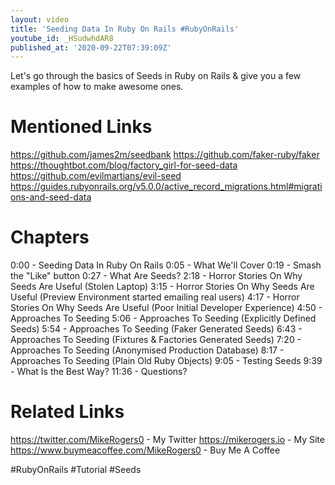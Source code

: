 ```yaml
---
layout: video
title: 'Seeding Data In Ruby On Rails #RubyOnRails'
youtube_id: _HSudwhdAR8
published_at: '2020-09-22T07:39:09Z'
---
```

Let's go through the basics of Seeds in Ruby on Rails & give you a few examples of how to make awesome ones.

# Mentioned Links

https://github.com/james2m/seedbank
https://github.com/faker-ruby/faker
https://thoughtbot.com/blog/factory_girl-for-seed-data
https://github.com/evilmartians/evil-seed
https://guides.rubyonrails.org/v5.0.0/active_record_migrations.html#migrations-and-seed-data

# Chapters

0:00 - Seeding Data In Ruby On Rails
0:05 - What We'll Cover
0:19 - Smash the "Like" button 
0:27 - What Are Seeds?
2:18 - Horror Stories On Why Seeds Are Useful (Stolen Laptop)
3:15 - Horror Stories On Why Seeds Are Useful (Preview Environment started emailing real users)
4:17 - Horror Stories On Why Seeds Are Useful (Poor Initial Developer Experience)
4:50 - Approaches To Seeding
5:06 - Approaches To Seeding (Explicitly Defined Seeds)
5:54 - Approaches To Seeding (Faker Generated Seeds)
6:43 - Approaches To Seeding (Fixtures & Factories Generated Seeds)
7:20 - Approaches To Seeding (Anonymised Production Database)
8:17 - Approaches To Seeding (Plain Old Ruby Objects)
9:05 - Testing Seeds
9:39 - What Is the Best Way?
11:36 - Questions?

# Related Links

https://twitter.com/MikeRogers0 - My Twitter
https://mikerogers.io - My Site
https://www.buymeacoffee.com/MikeRogers0 - Buy Me A Coffee

#RubyOnRails
#Tutorial
#Seeds